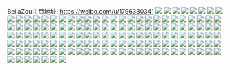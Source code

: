 BellaZou主页地址: https://weibo.com/u/1796330341 
![](https://wx4.sinaimg.cn/mw2000/6b11d365gy1h8wq1ebfg8j222v2ws7wi.jpg) 
![](https://wx4.sinaimg.cn/mw2000/6b11d365gy1h8wq1f7wx0j22c0340x6p.jpg) 
![](https://wx4.sinaimg.cn/mw2000/6b11d365gy1h8wq1id9vcj22aq35se83.jpg) 
![](https://wx4.sinaimg.cn/mw2000/6b11d365gy1h8wq1lgthqj21o02807wi.jpg) 
![](https://wx4.sinaimg.cn/mw2000/6b11d365gy1h8wq1cwmhkj229f340e83.jpg) 
![](https://wx4.sinaimg.cn/mw2000/6b11d365gy1h8wq1nlxwwj21o02807wi.jpg) 
![](https://wx4.sinaimg.cn/mw2000/6b11d365gy1h8wq1qe0wtj229f340b2b.jpg) 
![](https://wx4.sinaimg.cn/mw2000/6b11d365gy1h8wq1rektkj22c0340e82.jpg) 
![](https://wx4.sinaimg.cn/mw2000/6b11d365gy1h8wq1vc0ssj229f340e83.jpg) 
![](https://wx4.sinaimg.cn/mw2000/6b11d365gy1h80dqaqxfaj21zs2zpb2a.jpg) 
![](https://wx4.sinaimg.cn/mw2000/6b11d365gy1h80dqy0n4pj21nr2tn1ky.jpg) 
![](https://wx4.sinaimg.cn/mw2000/6b11d365gy1h80dgdmb5vj21im20uqv6.jpg) 
![](https://wx4.sinaimg.cn/mw2000/6b11d365gy1h80dfnf8ayj21lg2801ky.jpg) 
![](https://wx4.sinaimg.cn/mw2000/6b11d365gy1h80dgaxyjnj21og28m4qr.jpg) 
![](https://wx4.sinaimg.cn/mw2000/6b11d365gy1h80dg3cv85j22c0340e84.jpg) 
![](https://wx4.sinaimg.cn/mw2000/6b11d365gy1h80dfsr8e8j21o02807wi.jpg) 
![](https://wx4.sinaimg.cn/mw2000/6b11d365gy1h80dfyic32j22c03407wk.jpg) 
![](https://wx4.sinaimg.cn/mw2000/6b11d365gy1h80dflalk3j21841pfkjl.jpg) 
![](https://wx4.sinaimg.cn/mw2000/6b11d365gy1h80dfpsvzkj21l627m4qq.jpg) 
![](https://wx4.sinaimg.cn/mw2000/6b11d365gy1h80dfumu1rj21aw1tanpd.jpg) 
![](https://wx4.sinaimg.cn/mw2000/6b11d365gy1h80dg7xyqrj22c0340b2c.jpg) 
![](https://wx4.sinaimg.cn/mw2000/6b11d365gy1h72bxmibn5j22a5359x6r.jpg) 
![](https://wx4.sinaimg.cn/mw2000/6b11d365gy1h72c0ke200j21o0280u0x.jpg) 
![](https://wx4.sinaimg.cn/mw2000/6b11d365gy1h72bxouknpj222o2uzkjn.jpg) 
![](https://wx4.sinaimg.cn/mw2000/6b11d365gy1h72c0hc9axj228032dqvg.jpg) 
![](https://wx4.sinaimg.cn/mw2000/6b11d365gy1h72c0oj80yj2298340b2d.jpg) 
![](https://wx4.sinaimg.cn/mw2000/6b11d365gy1h72bxu8fc7j22c03407wh.jpg) 
![](https://wx4.sinaimg.cn/mw2000/6b11d365gy1h72bxi9usjj22dc35snpg.jpg) 
![](https://wx4.sinaimg.cn/mw2000/6b11d365gy1h72bxd70skj21o0280u0x.jpg) 
![](https://wx4.sinaimg.cn/mw2000/6b11d365gy1h72bxycd7pj22c0340qj8.jpg) 
![](https://wx4.sinaimg.cn/mw2000/6b11d365gy1h6uekg0u33j22c0340qbo.jpg) 
![](https://wx4.sinaimg.cn/mw2000/6b11d365gy1h6uel2f66uj22dc35su0z.jpg) 
![](https://wx4.sinaimg.cn/mw2000/6b11d365gy1h6uelsyl7hj22c0340b2b.jpg) 
![](https://wx4.sinaimg.cn/mw2000/6b11d365gy1h6uem63u7jj22dc35sx6r.jpg) 
![](https://wx4.sinaimg.cn/mw2000/6b11d365gy1h6uek5j9zaj22c0340e82.jpg) 
![](https://wx4.sinaimg.cn/mw2000/6b11d365gy1h6uem9msj1j22dc35s7gq.jpg) 
![](https://wx4.sinaimg.cn/mw2000/6b11d365gy1h6uemdgpnij22b235sx6r.jpg) 
![](https://wx4.sinaimg.cn/mw2000/6b11d365gy1h6uemgzcunj22cb34f1l0.jpg) 
![](https://wx4.sinaimg.cn/mw2000/6b11d365gy1h6ueml2ccuj229y348kjn.jpg) 
![](https://wx4.sinaimg.cn/mw2000/6b11d365gy1h6r9uanbjtj22be340u10.jpg) 
![](https://wx4.sinaimg.cn/mw2000/6b11d365gy1h6r9vdhfczj21s32c0b29.jpg) 
![](https://wx4.sinaimg.cn/mw2000/6b11d365gy1h6r9ue215gj22bg3404qs.jpg) 
![](https://wx4.sinaimg.cn/mw2000/6b11d365gy1h6r9uljgv6j228c339b2e.jpg) 
![](https://wx4.sinaimg.cn/mw2000/6b11d365gy1h6r9va13uwj22a535su0z.jpg) 
![](https://wx4.sinaimg.cn/mw2000/6b11d365gy1h6r9u7ghj5j22dh340kjo.jpg) 
![](https://wx4.sinaimg.cn/mw2000/6b11d365gy1h6r9v4h406j21o02804qr.jpg) 
![](https://wx4.sinaimg.cn/mw2000/6b11d365gy1h6r9u2kguvj221q2ome82.jpg) 
![](https://wx4.sinaimg.cn/mw2000/6b11d365gy1h6r9v1u95bj21o02801kz.jpg) 
![](https://wx4.sinaimg.cn/mw2000/6b11d365gy1h6r9uh9l7pj22a93407wj.jpg) 
![](https://wx4.sinaimg.cn/mw2000/6b11d365gy1h6r9uuhgo0j21o02804qr.jpg) 
![](https://wx4.sinaimg.cn/mw2000/6b11d365gy1h6r9uriyq1j22a535s1l3.jpg) 
![](https://wx4.sinaimg.cn/mw2000/6b11d365gy1h6r9uwyrk1j22801o0x6q.jpg) 
![](https://wx4.sinaimg.cn/mw2000/6b11d365gy1h6r9vc0wz9j21yy2kzhdu.jpg) 
![](https://wx4.sinaimg.cn/mw2000/6b11d365gy1h6r9uz9b9kj22801o04qr.jpg) 
![](https://wx4.sinaimg.cn/mw2000/6b11d365gy1h6r9vfey2mj22dg3407wi.jpg) 
![](https://wx4.sinaimg.cn/mw2000/6b11d365gy1h6r9v765rdj22801o04qp.jpg) 
![](https://wx4.sinaimg.cn/mw2000/6b11d365gy1h6r9vh78xij22dg3401l1.jpg) 
![](https://wx4.sinaimg.cn/mw2000/6b11d365gy1h69zmxi30jj20s8340n34.jpg) 
![](https://wx4.sinaimg.cn/mw2000/6b11d365gy1h69zqgrq7cj216o1kw43y.jpg) 
![](https://wx4.sinaimg.cn/mw2000/6b11d365gy1h69zr1jdwtj22dc35sgu5.jpg) 
![](https://wx4.sinaimg.cn/mw2000/6b11d365gy1h69zqke1cmj226r2x0qv6.jpg) 
![](https://wx4.sinaimg.cn/mw2000/6b11d365gy1h69zqhvuc5j22182vmx6p.jpg) 
![](https://wx4.sinaimg.cn/mw2000/6b11d365gy1h69zql0ia4j21400u0my6.jpg) 
![](https://wx4.sinaimg.cn/mw2000/6b11d365gy1h69zqwzas6j22c0340e82.jpg) 
![](https://wx4.sinaimg.cn/mw2000/6b11d365gy1h69zsx2z8mj22c0340u0y.jpg) 
![](https://wx4.sinaimg.cn/mw2000/6b11d365gy1h69zqf4nv2j21o0280qby.jpg) 
![](https://wx4.sinaimg.cn/mw2000/6b11d365gy1h69zqo3nhqj21o0280jzy.jpg) 
![](https://wx4.sinaimg.cn/mw2000/6b11d365gy1h69zqlpm7uj21he1ynn22.jpg) 
![](https://wx4.sinaimg.cn/mw2000/6b11d365gy1h69zqqy5w8j21o0280ahb.jpg) 
![](https://wx4.sinaimg.cn/mw2000/6b11d365gy1h69zsvx6uuj21o02801kz.jpg) 
![](https://wx4.sinaimg.cn/mw2000/6b11d365gy1h69zqvgu04j22c0340ah7.jpg) 
![](https://wx4.sinaimg.cn/mw2000/6b11d365gy1h69zt03tzlj22182sr4qr.jpg) 
![](https://wx4.sinaimg.cn/mw2000/6b11d365gy1h53tfllfffj22c0340u11.jpg) 
![](https://wx4.sinaimg.cn/mw2000/6b11d365gy1h53tfd118mj21o02804qr.jpg) 
![](https://wx4.sinaimg.cn/mw2000/6b11d365gy1h53tfpo41pj22c0340u12.jpg) 
![](https://wx4.sinaimg.cn/mw2000/6b11d365gy1h53tf8nh76j22801o0e82.jpg) 
![](https://wx4.sinaimg.cn/mw2000/6b11d365gy1h53tfuck50j22c0340kjn.jpg) 
![](https://wx4.sinaimg.cn/mw2000/6b11d365gy1h53tfb1aspj21o0280b2a.jpg) 
![](https://wx4.sinaimg.cn/mw2000/6b11d365gy1h53tffsnhyj21o02801kz.jpg) 
![](https://wx4.sinaimg.cn/mw2000/6b11d365gy1h53tfsau62j21xo2kwqv6.jpg) 
![](https://wx4.sinaimg.cn/mw2000/6b11d365gy1h53tfhwwkkj21o0280x6q.jpg) 
![](https://wx4.sinaimg.cn/mw2000/6b11d365gy1h4lv6jwh3bj22c0340e85.jpg) 
![](https://wx4.sinaimg.cn/mw2000/6b11d365gy1h4lv6mpu07j229q35shdv.jpg) 
![](https://wx4.sinaimg.cn/mw2000/6b11d365gy1h4lv8gpa4tj22c0340npg.jpg) 
![](https://wx4.sinaimg.cn/mw2000/6b11d365gy1h4lv9q6qh7j22c03404qt.jpg) 
![](https://wx4.sinaimg.cn/mw2000/6b11d365gy1h4lvaurvb6j21o0280u0z.jpg) 
![](https://wx4.sinaimg.cn/mw2000/6b11d365gy1h4lvc8xms7j22c03401l1.jpg) 
![](https://wx4.sinaimg.cn/mw2000/6b11d365gy1h4lv6adxqej22c03401l1.jpg) 
![](https://wx4.sinaimg.cn/mw2000/6b11d365gy1h4lvcaxkvaj22bg35s7wj.jpg) 
![](https://wx4.sinaimg.cn/mw2000/6b11d365gy1h4lvccycz6j22c03404qr.jpg) 
![](https://wx4.sinaimg.cn/mw2000/6b11d365gy1h4lvcgv2u1j22ai3404qt.jpg) 
![](https://wx4.sinaimg.cn/mw2000/6b11d365gy1h4lvci7s5tj22c03401kz.jpg) 
![](https://wx4.sinaimg.cn/mw2000/6b11d365gy1h4lvckjcbuj21or280kjm.jpg) 
![](https://wx4.sinaimg.cn/mw2000/6b11d365gy1h4ek5imao7j229h341qv6.jpg) 
![](https://wx4.sinaimg.cn/mw2000/6b11d365gy1h4ek546fw6j22bz300b2d.jpg) 
![](https://wx4.sinaimg.cn/mw2000/6b11d365gy1h4ek5lsonxj22by35sb2c.jpg) 
![](https://wx4.sinaimg.cn/mw2000/6b11d365gy1h4ek5chspmj22192o11kz.jpg) 
![](https://wx4.sinaimg.cn/mw2000/6b11d365gy1h4ek5t3zooj22by3401l0.jpg) 
![](https://wx4.sinaimg.cn/mw2000/6b11d365gy1h4ek5enb1jj225o2vkhdv.jpg) 
![](https://wx4.sinaimg.cn/mw2000/6b11d365gy1h4ek5ozbe6j22c0340kjo.jpg) 
![](https://wx4.sinaimg.cn/mw2000/6b11d365gy1h4ek4zsb6zj21or280e82.jpg) 
![](https://wx4.sinaimg.cn/mw2000/6b11d365gy1h4ek5gs9urj227j32iqv6.jpg) 
![](https://wx4.sinaimg.cn/mw2000/6b11d365gy1h4ek5qpe0pj226h31qnpe.jpg) 
![](https://wx4.sinaimg.cn/mw2000/6b11d365gy1h4ek55yt9nj223730s4qr.jpg) 
![](https://wx4.sinaimg.cn/mw2000/6b11d365gy1h4ek57rp5gj227m2y5e83.jpg) 
![](https://wx4.sinaimg.cn/mw2000/6b11d365gy1h4ek5ayvy5j21x7280x6p.jpg) 
![](https://wx4.sinaimg.cn/mw2000/6b11d365gy1h4ek5v15cjj22c0340x6r.jpg) 
![](https://wx4.sinaimg.cn/mw2000/6b11d365gy1h4ek5yfvwaj22c0340u10.jpg) 
![](https://wx4.sinaimg.cn/mw2000/6b11d365gy1h4bnk8z3nqj20o516yajk.jpg) 
![](https://wx4.sinaimg.cn/mw2000/6b11d365gy1h4bnmudpafj22c0340e83.jpg) 
![](https://wx4.sinaimg.cn/mw2000/6b11d365gy1h4bnpccrquj22c0340npf.jpg) 
![](https://wx4.sinaimg.cn/mw2000/6b11d365gy1h4bnck934oj21o02804qs.jpg) 
![](https://wx4.sinaimg.cn/mw2000/6b11d365gy1h4bncmygpzj21o02807wj.jpg) 
![](https://wx4.sinaimg.cn/mw2000/6b11d365gy1h4bncnvwqgj21jj1une72.jpg) 
![](https://wx4.sinaimg.cn/mw2000/6b11d365gy1h4bncroo31j21o0266qv6.jpg) 
![](https://wx4.sinaimg.cn/mw2000/6b11d365gy1h4bncgx9pjj21791lo4ea.jpg) 
![](https://wx4.sinaimg.cn/mw2000/6b11d365gy1h4bnd2bqecj22c0340kjn.jpg) 
![](https://wx4.sinaimg.cn/mw2000/6b11d365gy1h4bnd5az27j22c03407wk.jpg) 
![](https://wx4.sinaimg.cn/mw2000/6b11d365gy1h4bnddnqevj22c0340npe.jpg) 
![](https://wx4.sinaimg.cn/mw2000/6b11d365gy1h4bndo4pugj22c03401l2.jpg) 
![](https://wx4.sinaimg.cn/mw2000/6b11d365gy1h4bndv1oc8j223u35ru0z.jpg) 
![](https://wx4.sinaimg.cn/mw2000/6b11d365gy1h4bndzjjodj21wo2jlnpe.jpg) 
![](https://wx4.sinaimg.cn/mw2000/6b11d365gy1h4bne1u1imj22c0340x6q.jpg) 
![](https://wx4.sinaimg.cn/mw2000/6b11d365gy1h4bne4huzkj22c03404qq.jpg) 
![](https://wx4.sinaimg.cn/mw2000/6b11d365gy1h3ynfk5setj24tc37kkju.jpg) 
![](https://wx4.sinaimg.cn/mw2000/6b11d365gy1h3yneci5t4j21hz23ckjl.jpg) 
![](https://wx4.sinaimg.cn/mw2000/6b11d365gy1h3ynhq0ckhj24tc37khe3.jpg) 
![](https://wx4.sinaimg.cn/mw2000/6b11d365gy1h3ynehahz3j217u1mie75.jpg) 
![](https://wx4.sinaimg.cn/mw2000/6b11d365gy1h3ynexyny8j24tc37ke8d.jpg) 
![](https://wx4.sinaimg.cn/mw2000/6b11d365gy1h3yneeff7dj21lb25j1ky.jpg) 
![](https://wx4.sinaimg.cn/mw2000/6b11d365gy1h3yneg8n8gj21au1u07wh.jpg) 
![](https://wx4.sinaimg.cn/mw2000/6b11d365gy1h3ynf9ewy8j24tc37kkjs.jpg) 
![](https://wx4.sinaimg.cn/mw2000/6b11d365gy1h3yneatkctj21o02807wi.jpg) 
![](https://wx4.sinaimg.cn/mw2000/6b11d365gy1h3ynfyr8h4j24tc37kqvf.jpg) 
![](https://wx4.sinaimg.cn/mw2000/6b11d365gy1h3yneipviwj21j923shdt.jpg) 
![](https://wx4.sinaimg.cn/mw2000/6b11d365gy1h3yng444thj24tc37ke85.jpg) 
![](https://wx4.sinaimg.cn/mw2000/6b11d365gy1h3yngb0jeqj24tc37kqv8.jpg) 
![](https://wx4.sinaimg.cn/mw2000/6b11d365gy1h3yngh0stej22j53spe84.jpg) 
![](https://wx4.sinaimg.cn/mw2000/6b11d365gy1h3yngthdddj24tc37kx6w.jpg) 
![](https://wx4.sinaimg.cn/mw2000/6b11d365gy1h3ynix4g66j24tc37k1l6.jpg) 
